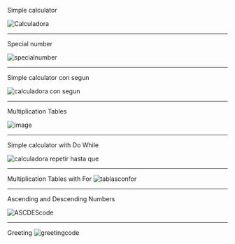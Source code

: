 Simple calculator

![Calculadora](https://user-images.githubusercontent.com/116528251/207525007-3b1a79aa-99f5-48b7-9038-7066bd65ee2a.jpg)
_______________________________________________________________________________________________
Special number

![specialnumber](https://user-images.githubusercontent.com/116528251/207527965-1c81610c-2c15-451b-86e2-0194d64fbf22.jpg)
_______________________________________________________________________________________________
Simple calculator con segun

![calculadora con segun](https://user-images.githubusercontent.com/116528251/207529621-8e0affe7-2974-4bf7-ba33-8e0d7d88a980.jpg)

_______________________________________________________________________________________________
Multiplication Tables

![image](https://user-images.githubusercontent.com/116528251/207536197-6937faee-c333-4843-a4ef-5ce01829b7d8.png)

_______________________________________________________________________________________________
Simple calculator with Do While

![calculadora repetir hasta que](https://user-images.githubusercontent.com/116528251/208775695-1b325181-4dd0-4f48-b5d2-8c37676e527f.jpg)

_______________________________________________________________________________________________
Multiplication Tables with For
![tablasconfor](https://user-images.githubusercontent.com/116528251/208776417-b278c8b8-ad16-4172-bc12-3dd88e144634.jpg)

_______________________________________________________________________________________________
Ascending and Descending Numbers

![ASCDEScode](https://user-images.githubusercontent.com/116528251/208782117-6de316a0-b856-40fc-9a15-2cfe7e23f133.jpg)

_______________________________________________________________________________________________
Greeting
![greetingcode](https://user-images.githubusercontent.com/116528251/208782104-9c18f45c-77d7-4d74-b6aa-ac5790a52167.jpg)
